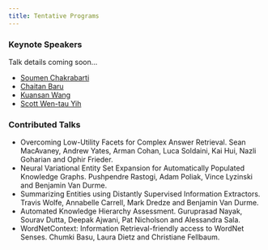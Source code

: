 ```yaml
---
title: Tentative Programs
---
```



### Keynote Speakers
Talk details coming soon...

* [Soumen Chakrabarti](https://www.cse.iitb.ac.in/~soumen/)
* [Chaitan Baru](http://acid.sdsc.edu/users/chaitan-baru)
* [Kuansan Wang](https://www.microsoft.com/en-us/research/people/kuansanw/)
* [Scott Wen-tau Yih](http://scottyih.org/)


### Contributed Talks
* Overcoming Low-Utility Facets for Complex Answer Retrieval. Sean MacAvaney, Andrew Yates, Arman Cohan, Luca Soldaini, Kai Hui, Nazli Goharian and Ophir Frieder. 
* Neural Variational Entity Set Expansion for Automatically Populated Knowledge Graphs. Pushpendre Rastogi, Adam Poliak, Vince Lyzinski and Benjamin Van Durme.
* Summarizing Entities using Distantly Supervised Information Extractors. Travis Wolfe, Annabelle Carrell, Mark Dredze and Benjamin Van Durme.
* Automated Knowledge Hierarchy Assessment. Guruprasad Nayak, Sourav Dutta, Deepak Ajwani, Pat Nicholson and Alessandra Sala.
* WordNetContext: Information Retrieval-friendly access to WordNet Senses. Chumki Basu, Laura Dietz and Christiane Fellbaum. 
